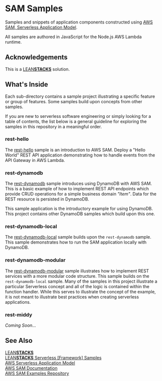 # SAM Samples

Samples and snippets of application components constructed using [AWS SAM, Serverless Application Model][aws-sam].

All samples are authored in JavaScript for the Node.js AWS Lambda runtime.

## Acknowledgements

This is a [LEAN**STACKS**][leanstacks] solution.

## What's Inside

Each sub-directory contains a sample project illustrating a specific feature or group of features. Some samples build upon concepts from other samples.

If you are new to serverless software engineering or simply looking for a table of contents, the list below is a general guideline for exploring the samples in this repository in a meaningful order.

### rest-hello

The [rest-hello](./rest-hello/README.md) sample is an introduction to AWS SAM. Deploy a "Hello World" REST API application demonstrating how to handle events from the API Gateway in AWS Lambda.

### rest-dynamodb

The [rest-dynamodb](./rest-dynamodb/README.md) sample introduces using DynamoDB with AWS SAM. This is a basic example of how to implement REST API endpoints which provide CRUD operations for a simple business domain _"Item"_. Data for the REST resource is persisted in DynamoDB.

This sample application is the introductory example for using DynamoDB. This project contains other DynamoDB samples which build upon this one.

### rest-dynamodb-local

The [rest-dynamodb-local](./rest-dynamodb-local/README.md) sample builds upon the `rest-dynamodb` sample. This sample demonstrates how to run the SAM application locally with DynamoDB.

### rest-dynamodb-modular

The [rest-dynamodb-modular](./rest-dynamodb-modular/README.md) sample illustrates how to implement REST services with a more modular code structure. This sample builds on the `rest-dynamodb-local` sample. Many of the samples in this project illustrate a particular Serverless concept and all of the logic is contained within the function handler. While this serves to illustrate the concept of the example, it is not meant to illustrate best practices when creating serverless applications.

### rest-middy

_Coming Soon..._

## See Also

[LEAN**STACKS**][leanstacks]  
[LEAN**STACKS** Serverless [Framework] Samples](https://github.com/leanstacks/serverless-samples)  
[AWS Serverless Application Model][aws-sam]  
[AWS SAM Documentation][aws-sam-docs]  
[AWS SAM Examples Repository][aws-sam-repos-examples]

[leanstacks]: https://leanstacks.com/ 'LEANSTACKS'
[aws-sam]: https://aws.amazon.com/serverless/sam/ 'AWS Serverless Application Model (SAM)'
[aws-sam-docs]: https://docs.aws.amazon.com/serverless-application-model/index.html 'SAM Documentation'
[aws-sam-repos-examples]: https://github.com/amazon-archives/serverless-app-examples 'SAM Examples Repo'

